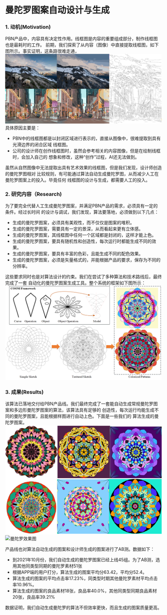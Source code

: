 # 曼陀罗图案自动设计与生成

### 1. 动机(Motivation)
PBN产品中，内容具有决定性作用。线框图是内容的重要组成部分，制作线框图也是最耗时的工作。
前期，我们探索了从内容（图像）中直接提取线框图，如下图所示。事实证明，这条路很难走通，
![从图像中提取线框图](https://raw.githubusercontent.com/zjustarstar/dailybreadResearch.github.io/gh-pages/article/product/imgs/mandala_motivation.png)
具体原因主要是：
- PBN中的线框图都是以封闭区域进行表示的，直接从图像中，很难提取到具有光滑边界的闭合区域
线框图。
- 公司的设计师在创作线框图时，虽然会参考相关的内容图像，但是在绘制线框时，会加入自己的
想象和修改，这种“创作”过程，AI还无法做到。

虽然从自然图像中无法提取出具有艺术效果的线框图，但是我们发现，设计师创造的曼陀罗图相对
比较规则，有可能通过算法自动生成曼陀罗图，从而减少人工在曼陀罗图案上的投入。毕竟任何
线框图的设计与生成，都需要人工的投入。

### 2. 研究内容（Research)
为了要完全代替人工生成曼陀罗图案，并满足PBN产品的需求，必须具有一定的条件。经过长时间
的设计与调试，我们发现，算法要落地，必须做到以下几点：
+ 生成的曼陀罗图案，必须具有美观性，而不仅仅是图案的堆积。
+ 生成的曼陀罗图案，需要具有一定的景深，从而看起来更有立体感。
+ 生成的曼陀罗图案，其线框图中任何一个区域都是封闭的，这样才能上色。
+ 生成的曼陀罗图案，要具有随机性和创造性，每次运行时都能生成不同的效果。
+ 生成的曼陀罗图案，要具有丰富的色彩，且能生成不同的配色效果。
+ 生成的曼陀罗图案，必须是矢量格式的，并能根据产品的要求，保存为不同的分辨率。

这些要求同时也是对算法设计的约束。我们在尝试了多种算法和技术路线后，最终完成了一套
自动化的曼陀罗图案生成工具。整个系统的框架如下图所示：
![曼陀罗图案生成框架](https://raw.githubusercontent.com/zjustarstar/dailybreadResearch.github.io/gh-pages/article/product/imgs/mandala_flowchart.png)


### 3. 成果(Results)
该算法已落地交付给PBN产品线。我们最终完成了一套能自动生成常规曼陀罗图案和多边形曼陀罗图案的算法，该算法具有足够的
创造性，每次运行均能生成不同的曼陀罗图案，且能根据样图进行自动上色。下面是一些我们的
算法生成的曼陀罗图案。
![曼陀罗效果图](https://raw.githubusercontent.com/zjustarstar/dailybreadResearch.github.io/gh-pages/article/product/imgs/mandala_regular.png)
![曼陀罗效果图](https://github.com/zjustarstar/dailybreadResearch.github.io/tree/gh-pages/article/product/imgs/imgs/mandala_polygon.png)

产品线也对算法自动生成的图案和设计师生成的图案进行了AB测。数据如下：
+ 到2021年10月份，我们自动生成的曼陀罗图案已经上线45组。为了AB测，选用其他同类型同期的曼陀罗素材51张
+ 根据APP端的用户打分，算法生成的图案平均分63.42，平均分52.4。
+ 算法生成的图案的平均点击率17.23%，同类型时期其他曼陀罗素材平均点击率10.96%。
+ 算法生成的图案的良品素材18张，良品率40.0%，其他同类型同期良品素材20张，良品率39.21%

数据证明，我们自动生成曼陀罗的算法不但效率更快，而且生成的图案质量更高。



